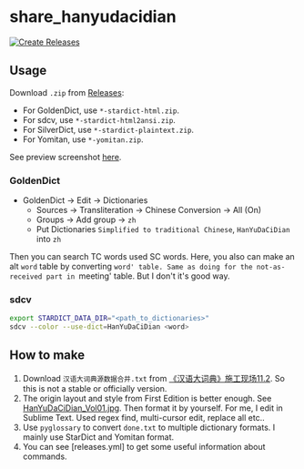 # share_hanyudacidian

[![Create Releases](https://github.com/scillidan/share_hanyudacidian/actions/workflows/releases.yml/badge.svg)](https://github.com/scillidan/share_hanyudacidian/actions/workflows/releases.yml)

## Usage

Download `.zip` from [Releases](https://github.com/scillidan/share_hanyudacidian/releases):
- For GoldenDict, use `*-stardict-html.zip`.
- For sdcv, use `*-stardict-html2ansi.zip`.
- For SilverDict, use `*-stardict-plaintext.zip`.
- For Yomitan, use `*-yomitan.zip`.

See preview screenshot [here](asset/).

### GoldenDict

- GoldenDict → Edit → Dictionaries
	- Sources → Transliteration → Chinese Conversion → All (On)
	- Groups → Add group → `zh`
	- Put Dictionaries `Simplified to traditional Chinese`, `HanYuDaCiDian` into `zh`

Then you can search TC words used SC words. Here, you also can make an alt `word` table by converting `word' table. Same as doing for the not-as-received part in `meeting' table. But I don't it's good way.

### sdcv

```sh
export STARDICT_DATA_DIR="<path_to_dictionaries>"
sdcv --color --use-dict=HanYuDaCiDian <word>
````

## How to make

1. Download `汉语大词典源数据合并.txt` from [《汉语大词典》施工现场11.2](https://forum.freemdict.com/t/topic/16759). So this is not a stable or officially version.
2. The origin layout and style from First Edition is better enough. See [HanYuDaCiDian_Vol01.jpg](HanYuDaCiDian_Vol01.jpg). Then format it by yourself. For me, I edit in Sublime Text. Used regex find, multi-cursor edit, replace all etc..
3. Use `pyglossary` to convert `done.txt` to multiple dictionary formats. I mainly use StarDict and Yomitan format.
4. You can see [releases.yml] to get some useful information about commands.
